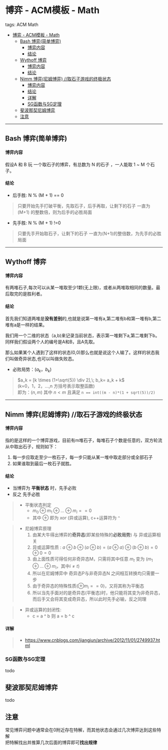 <script type="text/javascript" async
  src="https://cdnjs.cloudflare.com/ajax/libs/mathjax/2.7.5/MathJax.js?config=TeX-MML-AM_CHTML" async>
</script>
# 博弈 - ACM模板 - Math

tags: ACM Math 

- [博弈 - ACM模板 - Math](#%e5%8d%9a%e5%bc%88---acm%e6%a8%a1%e6%9d%bf---math)
  - [Bash 博弈(简单博弈)](#bash-%e5%8d%9a%e5%bc%88%e7%ae%80%e5%8d%95%e5%8d%9a%e5%bc%88)
      - [博弈内容](#%e5%8d%9a%e5%bc%88%e5%86%85%e5%ae%b9)
      - [结论](#%e7%bb%93%e8%ae%ba)
  - [Wythoff 博弈](#wythoff-%e5%8d%9a%e5%bc%88)
      - [博弈内容](#%e5%8d%9a%e5%bc%88%e5%86%85%e5%ae%b9-1)
      - [结论](#%e7%bb%93%e8%ae%ba-1)
  - [Nimm 博弈(尼姆博弈) //取石子游戏的终极状态](#nimm-%e5%8d%9a%e5%bc%88%e5%b0%bc%e5%a7%86%e5%8d%9a%e5%bc%88-%e5%8f%96%e7%9f%b3%e5%ad%90%e6%b8%b8%e6%88%8f%e7%9a%84%e7%bb%88%e6%9e%81%e7%8a%b6%e6%80%81)
      - [博弈内容](#%e5%8d%9a%e5%bc%88%e5%86%85%e5%ae%b9-2)
      - [结论](#%e7%bb%93%e8%ae%ba-2)
      - [详解](#%e8%af%a6%e8%a7%a3)
    - [SG函数与SG定理](#sg%e5%87%bd%e6%95%b0%e4%b8%8esg%e5%ae%9a%e7%90%86)
  - [斐波那契尼姆博弈](#%e6%96%90%e6%b3%a2%e9%82%a3%e5%a5%91%e5%b0%bc%e5%a7%86%e5%8d%9a%e5%bc%88)
  - [注意](#%e6%b3%a8%e6%84%8f)

---
## Bash 博弈(简单博弈)

#### 博弈内容
假设A 和 B 玩 一个取石子的博弈，有总数为 N 的石子 ，一人能取 1 ~ M 个石子。

#### 结论

 + 后手胜: N % (M + 1) == 0 
 
 >只要开始先手打破平衡，先取石子，后手再取，让剩下的石子 一直为 (M+1) 的整数倍，则为后手的必胜局面

 + 先手胜: N % (M + 1) !=0

 >只要先手开始取石子，让剩下的石子 一直为(N+1)的整倍数，为先手的必胜局面

-----  

## Wythoff 博弈

#### 博弈内容

有两堆石子,每次可以从某一堆取至少1颗(无上限)，或者从两堆取相同的数量。最后取完的是胜利者。

#### 结论

首先我们知道两堆是**没有差别**的,也就是说第一堆有a,第二堆有b和第一堆有b,第二堆有a是一样的结果。

我们用一个二维的状态（a,b)来记录当前状态，表示第一堆剩下a,第二堆剩下b。同样我们假设两个人的编号是A和B，且A先取。

那么如果某个人遇到了这样的状态(0,0)那么也就是说这个人输了。这样的状态我们叫做奇异状态,也可以叫做失败态。

 + 必败局势：$(a_k，b_k)$
> $a_k = [k \times (1+\sqrt{5}) \div 2],\; b_k= a_k + k$  
> (k=0，1，2，…,n 方括号表示取整函数)  
> 即为：$(n, m)$ 其中 $n<m$ 且满足 `n == int((m - n)*(1 + sqrt(5))/2)`

---

## Nimm 博弈(尼姆博弈)    //取石子游戏的终极状态

#### 博弈内容

指的是这样的一个博弈游戏，目前有m堆石子，每堆石子个数是任意的，双方轮流从中取出石子，规则如下：
1. 每一步应取走至少一枚石子，每一步只能从某一堆中取走部分或全部石子
2. 如果谁取到最后一枚石子就胜。

#### 结论

+ 当博弈为 **平衡状态** 时，先手必败
+ 反之 先手必胜

>+ 平衡状态判定  
>   + $m_0 \oplus m_1 \oplus ...\oplus m_i == 0$  
>   + 其中 $\oplus$ 即为 $xor$ (异或运算), c++运算符为 `^`

>+ 尼姆博弈原理  
>   1. 由某大牛得出博弈的**奇异态**(即某些特殊的**必败局势**) 与 异或运算相关
>   2. 异或运算性质 : $a\oplus b \oplus (a\oplus b) = (a\oplus a)\oplus(b\oplus b) = 0\oplus 0 = 0$
>   3. 由上面性质可得任何非奇异态M，只需将其中任意 $m_t$ 变为 ($m_1\oplus...      \oplus m_i$，其中$i \neq t$)
>   4. 所以在尼姆博弈中 奇异态P与非奇异态N 之间相互转换均只需要一步
>   5. 由于奇异态的特殊性质($\oplus m_i==0$)，又将其称为平衡态
>   6. 所以当先手面对的是奇异态(平衡态)时，他只能将其变为非奇异态，而后手又会将其变成奇异态，所以此时先手必输，反之同理

> + 异或运算的封闭性:
>   + c = a ^ b 则 a = b ^ c

#### 详解
> + https://www.cnblogs.com/jiangjun/archive/2012/11/01/2749937.html

### SG函数与SG定理

todo

## 斐波那契尼姆博弈

todo

## 注意

常见博弈问题中通常会在0附近存在特解，而其他状态会通过几次博弈达到这些特解  
把特解找出并推算几次后面的博弈即可**找出规律**
